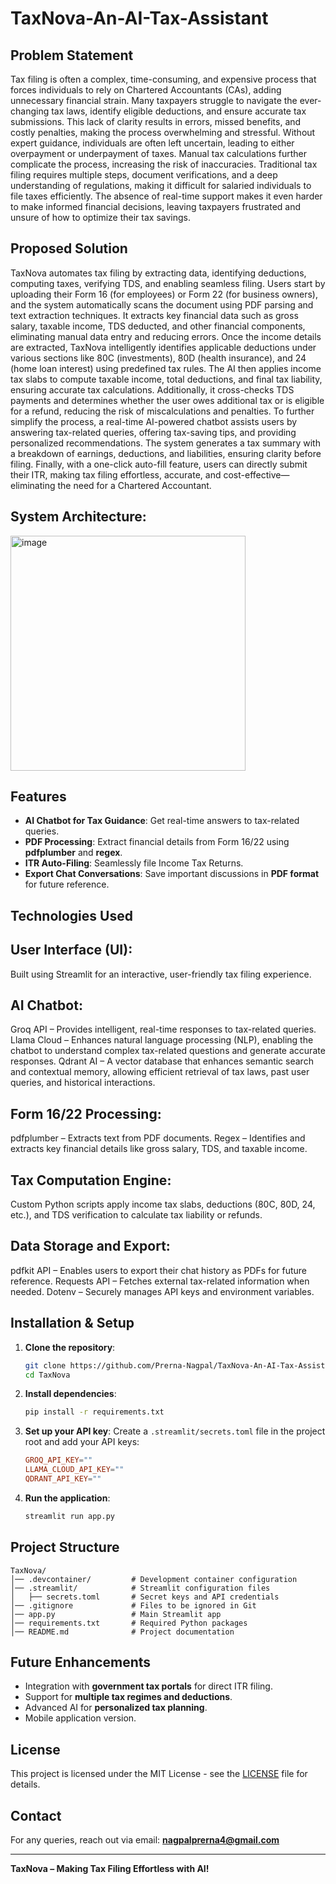 # TaxNova-An-AI-Tax-Assistant
## Problem Statement
Tax filing is often a complex, time-consuming, and expensive process that forces individuals to rely on Chartered Accountants (CAs), adding unnecessary financial strain. Many taxpayers struggle to navigate the ever-changing tax laws, identify eligible deductions, and ensure accurate tax submissions. This lack of clarity results in errors, missed benefits, and costly penalties, making the process overwhelming and stressful. Without expert guidance, individuals are often left uncertain, leading to either overpayment or underpayment of taxes.
Manual tax calculations further complicate the process, increasing the risk of inaccuracies. Traditional tax filing requires multiple steps, document verifications, and a deep understanding of regulations, making it difficult for salaried individuals to file taxes efficiently. The absence of real-time support makes it even harder to make informed financial decisions, leaving taxpayers frustrated and unsure of how to optimize their tax savings.
## Proposed Solution
TaxNova automates tax filing by extracting data, identifying deductions, computing taxes, verifying TDS, and enabling seamless filing. Users start by uploading their Form 16 (for employees) or Form 22 (for business owners), and the system automatically scans the document using PDF parsing and text extraction techniques. It extracts key financial data such as gross salary, taxable income, TDS deducted, and other financial components, eliminating manual data entry and reducing errors.
Once the income details are extracted, TaxNova intelligently identifies applicable deductions under various sections like 80C (investments), 80D (health insurance), and 24 (home loan interest) using predefined tax rules. The AI then applies income tax slabs to compute taxable income, total deductions, and final tax liability, ensuring accurate tax calculations. Additionally, it cross-checks TDS payments and determines whether the user owes additional tax or is eligible for a refund, reducing the risk of miscalculations and penalties.
To further simplify the process, a real-time AI-powered chatbot assists users by answering tax-related queries, offering tax-saving tips, and providing personalized recommendations. The system generates a tax summary with a breakdown of earnings, deductions, and liabilities, ensuring clarity before filing. Finally, with a one-click auto-fill feature, users can directly submit their ITR, making tax filing effortless, accurate, and cost-effective—eliminating the need for a Chartered Accountant.
## System Architecture:
<img width="376" alt="image" src="https://github.com/user-attachments/assets/d1ef01b5-67c7-4ddc-86c1-7fc422a42b61" />

## Features
- **AI Chatbot for Tax Guidance**: Get real-time answers to tax-related queries.
- **PDF Processing**: Extract financial details from Form 16/22 using **pdfplumber** and **regex**.
- **ITR Auto-Filing**: Seamlessly file Income Tax Returns.
- **Export Chat Conversations**: Save important discussions in **PDF format** for future reference.

## Technologies Used
## User Interface (UI):
Built using Streamlit for an interactive, user-friendly tax filing experience.
## AI Chatbot:
Groq API – Provides intelligent, real-time responses to tax-related queries.
Llama Cloud – Enhances natural language processing (NLP), enabling the chatbot to understand complex tax-related questions and generate accurate responses.
Qdrant AI – A vector database that enhances semantic search and contextual memory, allowing efficient retrieval of tax laws, past user queries, and historical interactions.
## Form 16/22 Processing:
pdfplumber – Extracts text from PDF documents.
Regex – Identifies and extracts key financial details like gross salary, TDS, and taxable income.
## Tax Computation Engine:
Custom Python scripts apply income tax slabs, deductions (80C, 80D, 24, etc.), and TDS verification to calculate tax liability or refunds.
## Data Storage and Export:
pdfkit API – Enables users to export their chat history as PDFs for future reference.
Requests API – Fetches external tax-related information when needed.
Dotenv – Securely manages API keys and environment variables.

## Installation & Setup
1. **Clone the repository**:
   ```bash
   git clone https://github.com/Prerna-Nagpal/TaxNova-An-AI-Tax-Assistant.git
   cd TaxNova
   ```
2. **Install dependencies**:
   ```bash
   pip install -r requirements.txt
   ```
3. **Set up your API key**:
   Create a `.streamlit/secrets.toml` file in the project root and add your API keys:
   ```toml
   GROQ_API_KEY=""
   LLAMA_CLOUD_API_KEY=""
   QDRANT_API_KEY=""
   ```
4. **Run the application**:
   ```bash
   streamlit run app.py
   ```

## Project Structure
```
TaxNova/
│── .devcontainer/         # Development container configuration
│── .streamlit/            # Streamlit configuration files
│   ├── secrets.toml       # Secret keys and API credentials
│── .gitignore             # Files to be ignored in Git
│── app.py                 # Main Streamlit app
│── requirements.txt       # Required Python packages
│── README.md              # Project documentation
```

## Future Enhancements
- Integration with **government tax portals** for direct ITR filing.
- Support for **multiple tax regimes and deductions**.
- Advanced AI for **personalized tax planning**.
- Mobile application version.

## License
This project is licensed under the MIT License - see the [LICENSE](LICENSE) file for details.

## Contact
For any queries, reach out via email: **nagpalprerna4@gmail.com**

---
**TaxNova – Making Tax Filing Effortless with AI!** 
